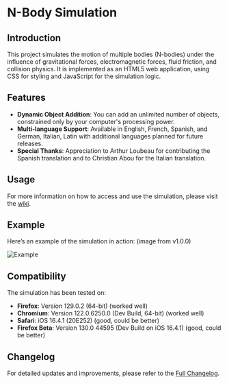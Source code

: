 # N-Body Simulation

## Introduction

This project simulates the motion of multiple bodies (N-bodies) under the influence of gravitational forces, electromagnetic forces, fluid friction, and collision physics. It is implemented as an HTML5 web application, using CSS for styling and JavaScript for the simulation logic.

## Features

- **Dynamic Object Addition**: You can add an unlimited number of objects, constrained only by your computer's processing power.
- **Multi-language Support**: Available in English, French, Spanish, and German, Italian, Latin with additional languages planned for future releases.
- **Special Thanks**: Appreciation to Arthur Loubeau for contributing the Spanish translation and to Christian Abou for the Italian translation.

## Usage

For more information on how to access and use the simulation, please visit the [wiki](https://github.com/Wartets/N-Body-Problem/wiki#n-body-simulation-wiki).

## Example

Here’s an example of the simulation in action: (image from v1.0.0)

![Example](https://github.com/user-attachments/assets/d24260e7-9659-4b81-8771-bceb32ab6217)

## Compatibility

The simulation has been tested on:
- **Firefox**: Version 129.0.2 (64-bit) (worked well)
- **Chromium**: Version 122.0.6250.0 (Dev Build, 64-bit) (worked well)
- **Safari**: iOS 16.4.1 (20E252) (good, could be better)
- **Firefox Beta**: Version 130.0 44595 (Dev Build on iOS 16.4.1) (good, could be better)

## Changelog

For detailed updates and improvements, please refer to the [Full Changelog](https://github.com/Wartets/N-Body-Problem/blob/main/Changelog.md).
